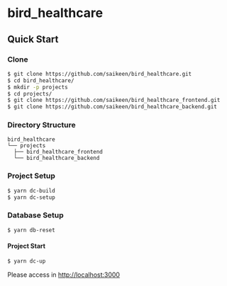 # bird_healthcare

## Quick Start

### Clone

```sh
$ git clone https://github.com/saikeen/bird_healthcare.git
$ cd bird_healthcare/
$ mkdir -p projects
$ cd projects/
$ git clone https://github.com/saikeen/bird_healthcare_frontend.git
$ git clone https://github.com/saikeen/bird_healthcare_backend.git
```

### Directory Structure

```
bird_healthcare
└── projects
  ├── bird_healthcare_frontend
  └── bird_healthcare_backend
```

### Project Setup

```sh
$ yarn dc-build
$ yarn dc-setup
```

### Database Setup

```sh
$ yarn db-reset
```

#### Project Start

```sh
$ yarn dc-up
```

Please access in [http://localhost:3000](http://localhost:3000)
